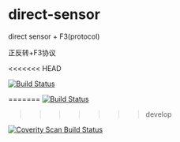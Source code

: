 # direct-sensor
direct sensor + F3(protocol)

   正反转+F3协议 

<<<<<<< HEAD

[![Build Status](https://travis-ci.com/loodao/helloworld.svg?branch=master)](https://travis-ci.com/loodao/helloworld)

=======
[![Build Status](https://travis-ci.com/loodao/helloworld.svg?branch=master)](https://travis-ci.com/loodao/helloworld)

>>>>>>> develop
<a href="https://scan.coverity.com/projects/soway-code-direct-sensor">
  <img alt="Coverity Scan Build Status"
       src="https://scan.coverity.com/projects/20845/badge.svg"/>
</a>
